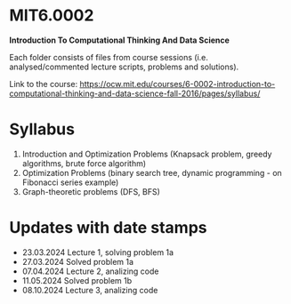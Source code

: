 # MIT6.0002 
**Introduction To Computational Thinking And Data Science**

Each folder consists of files from course sessions (i.e. analysed/commented lecture scripts, problems and solutions).

Link to the course: https://ocw.mit.edu/courses/6-0002-introduction-to-computational-thinking-and-data-science-fall-2016/pages/syllabus/

# Syllabus
1. Introduction and Optimization Problems (Knapsack problem, greedy algorithms, brute force algorithm)
2. Optimization Problems (binary search tree, dynamic programming - on Fibonacci series example)
3. Graph-theoretic problems (DFS, BFS)

# Updates with date stamps
- 23.03.2024 Lecture 1, solving problem 1a
- 27.03.2024 Solved problem 1a
- 07.04.2024 Lecture 2, analizing code
- 11.05.2024 Solved problem 1b
- 08.10.2024 Lecture 3, analizing code
